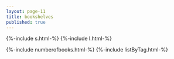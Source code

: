 ```yaml
---
layout: page-11
title: bookshelves
published: true
---
```


{%-include s.html-%}
{%-include l.html-%}

{%-include numberofbooks.html-%}
{%-include listByTag.html-%}
